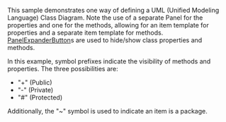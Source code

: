 This sample demonstrates one way of defining a UML (Unified Modeling Language) Class Diagram.
Note the use of a separate Panel for the properties and one for the methods,
allowing for an item template for properties and a separate item template for methods.
[PanelExpanderButton](intro/buttons.html#panelExpanderButton)s are used to hide/show class properties and methods.
        
In this example, symbol prefixes indicate the visibility of methods and properties.
The three possibilities are:
  + "+" (Public)
  + "-" (Private)
  + "#" (Protected)

Additionally, the "~" symbol is used to indicate an item is a package.